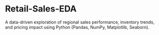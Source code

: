 # Retail-Sales-EDA
A data-driven exploration of regional sales performance, inventory trends, and pricing impact using Python (Pandas, NumPy, Matplotlib, Seaborn).
